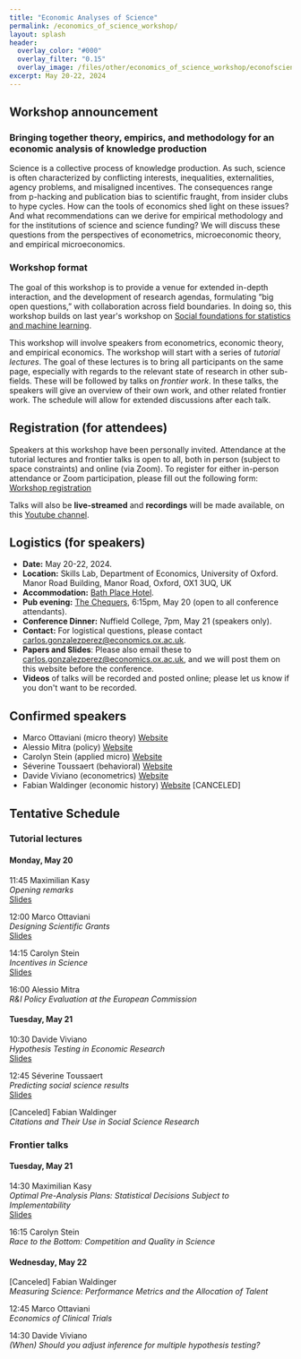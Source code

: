 ```yaml
---
title: "Economic Analyses of Science"
permalink: /economics_of_science_workshop/
layout: splash
header:
  overlay_color: "#000"
  overlay_filter: "0.15"
  overlay_image: /files/other/economics_of_science_workshop/econofscience.jpg
excerpt: May 20-22, 2024
---
```



## Workshop announcement

### Bringing together theory, empirics, and methodology for an economic analysis of knowledge production

Science is a collective process of knowledge production.
As such, science is often characterized by conflicting interests, inequalities, externalities, agency problems, and misaligned incentives.
The consequences range from p-hacking and publication bias to scientific fraught, from insider clubs to hype cycles.
How can the tools of economics shed light on these issues?
And what recommendations can we derive for empirical methodology and for the institutions of science and science funding?
We will discuss these questions from the perspectives of econometrics, microeconomic theory, and empirical microeconomics.



### Workshop format
The goal of this workshop is to provide a venue for extended in-depth interaction, and the development of research agendas, formulating “big open questions,” with collaboration across field boundaries. 
In doing so, this workshop builds on last year's workshop on [Social foundations for statistics and machine learning](https://maxkasy.github.io/home/social_foundations_workshop/).

This workshop will involve speakers from econometrics, economic theory, and empirical economics.
The workshop will start with a series of *tutorial lectures*.
The goal of these lectures is to bring all participants on the same page, especially with regards to the relevant state of research in other sub-fields.
These will be followed by talks on *frontier work*.
In these talks, the speakers will give an overview of their own work, and other related frontier work.
The schedule will allow for extended discussions after each talk.



 
## Registration (for attendees)

Speakers at this workshop have been personally invited.
Attendance at the tutorial lectures and frontier talks is open to all, both in person (subject to space constraints) and online (via Zoom).
To register for either in-person attendance or Zoom participation, please fill out the following form:
[Workshop registration](https://econresearch.fra1.qualtrics.com/jfe/form/SV_4ZdenQYcMUkIykm)


Talks will also be **live-streamed** and **recordings** will be made available, on this [Youtube channel](https://www.youtube.com/channel/UCB3VHmtU-Acta1o0wbzWaag).  


## Logistics (for speakers)

* **Date:** May 20-22, 2024.
* **Location:** Skills Lab, Department of Economics, University of Oxford.  
  Manor Road Building, Manor Road, Oxford, OX1 3UQ, UK
* **Accommodation:** [Bath Place Hotel](https://www.bathplace.co.uk/).
* **Pub evening:** [The Chequers](https://maps.app.goo.gl/9RFVjMU5T6e3oRXp8), 6:15pm, May 20 (open to all conference attendants).
* **Conference Dinner:** Nuffield College, 7pm, May 21 (speakers only).
* **Contact:** For logistical questions, please contact [carlos.gonzalezperez@economics.ox.ac.uk](mailto:carlos.gonzalezperez@economics.ox.ac.uk).
* **Papers and Slides**: Please also email these to [carlos.gonzalezperez@economics.ox.ac.uk](mailto:carlos.gonzalezperez@economics.ox.ac.uk), and we will post them on this website before the conference.
* **Videos** of talks will be recorded and posted online; please let us know if you don't want to be recorded.




## Confirmed speakers

- Marco Ottaviani (micro theory) [Website](https://didattica.unibocconi.eu/mypage/index.php?IdUte=48832&idr=16546&lingua=eng)
- Alessio Mitra (policy) [Website](https://sites.google.com/view/alessiomitra/home)  
- Carolyn Stein (applied micro) [Website](https://carolynstein.github.io/)
- Séverine Toussaert (behavioral) [Website](https://severinetoussaert.com/)  
- Davide Viviano (econometrics) [Website](https://dviviano.github.io/)
- Fabian Waldinger (economic history) [Website](https://www.fabianwaldinger.com/) [CANCELED]



## Tentative Schedule

### Tutorial lectures

#### Monday, May 20

11:45 Maximilian Kasy  
*Opening remarks*  
[Slides](/home/files/other/economics_of_science_workshop/economics_of_science_opening.pdf)


12:00 Marco Ottaviani  
*Designing Scientific Grants*  
[Slides](/home/files/other/economics_of_science_workshop/Oxford_Designing_Scientific_Grants.pdf)

14:15 Carolyn Stein  
*Incentives in Science*  
[Slides](/home/files/other/economics_of_science_workshop/incentives_science.pdf)  



16:00 Alessio Mitra  
*R&I Policy Evaluation at the European Commission*  

  
#### Tuesday, May 21

10:30 Davide Viviano  
*Hypothesis Testing in Economic Research*  
[Slides](/home/files/other/economics_of_science_workshop/hypothesis_testing.pdf)  

12:45 Séverine Toussaert  
*Predicting social science results*  
[Slides](/home/files/other/economics_of_science_workshop/Forecasting_slides__Sev_.pdf)    

[Canceled] Fabian Waldinger  
*Citations and Their Use in Social Science Research*  


### Frontier talks

#### Tuesday, May 21

14:30 Maximilian Kasy  
*Optimal Pre-Analysis Plans: Statistical Decisions Subject to Implementability*  
[Slides](/home/files/slides/implementable_preanalysis_slides_kasy_60.pdf) 

16:15 Carolyn Stein  
*Race to the Bottom: Competition and Quality in Science*



#### Wednesday, May 22

[Canceled] Fabian Waldinger  
*Measuring Science: Performance Metrics and the Allocation of Talent*  

12:45 Marco Ottaviani  
*Economics of Clinical Trials*
  
14:30 Davide Viviano  
*(When) Should you adjust inference for multiple hypothesis testing?*


